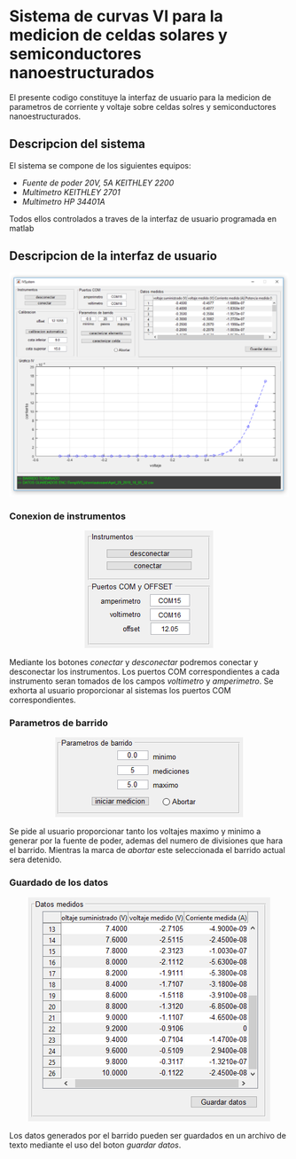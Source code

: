 # Sistema de curvas VI para la medicion de celdas solares y semiconductores nanoestructurados
El presente codigo constituye la interfaz de usuario para la medicion de parametros de corriente y voltaje sobre celdas solres y semiconductores nanoestructurados.

## Descripcion del sistema
El sistema se compone de los siguientes equipos:
* _Fuente de poder 20V, 5A KEITHLEY 2200_
* _Multimetro KEITHLEY 2701_
* _Multimetro HP 34401A_

Todos ellos controlados a traves de la interfaz de usuario programada en matlab

## Descripcion de la interfaz de usuario
![](https://github.com/NinoRataDeCMasMas/CIMAV-VI-System/blob/master/images/GUI.png)

### Conexion de instrumentos
<p align="center">
  <img src="https://github.com/NinoRataDeCMasMas/CIMAV-VI-System/blob/master/images/instrumentsAndComs.png">
</p>

Mediante los botones _conectar_ y _desconectar_ podremos conectar y desconectar los instrumentos. Los puertos COM correspondientes a cada instrumento seran tomados de los campos _voltimetro_ y _amperimetro_. Se exhorta al usuario proporcionar al sistemas los puertos COM correspondientes.

### Parametros de barrido
<p align="center">
  <img src="https://github.com/NinoRataDeCMasMas/CIMAV-VI-System/blob/master/images/sweep.png">
</p>

Se pide al usuario proporcionar tanto los voltajes maximo y minimo a generar por la fuente de poder, ademas del numero de divisiones que hara el barrido. Mientras la marca de _abortar_ este seleccionada el barrido actual sera detenido.

### Guardado de los datos
<p align="center">
  <img src="https://github.com/NinoRataDeCMasMas/CIMAV-VI-System/blob/master/images/dataValues.png">
</p>

Los datos generados por el barrido pueden ser guardados en un archivo de texto mediante el uso del boton _guardar datos_.